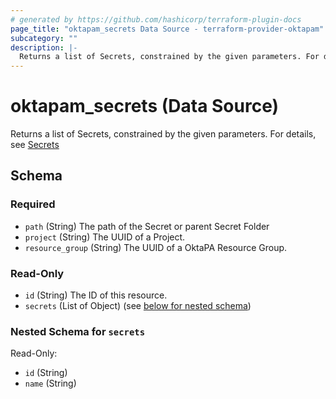 ```yaml
---
# generated by https://github.com/hashicorp/terraform-plugin-docs
page_title: "oktapam_secrets Data Source - terraform-provider-oktapam"
subcategory: ""
description: |-
  Returns a list of Secrets, constrained by the given parameters. For details, see Secrets https://help.okta.com/okta_help.htm?type=oie&id=ext-pam-secrets
---
```


# oktapam_secrets (Data Source)

Returns a list of Secrets, constrained by the given parameters. For details, see [Secrets](https://help.okta.com/okta_help.htm?type=oie&id=ext-pam-secrets)



<!-- schema generated by tfplugindocs -->
## Schema

### Required

- `path` (String) The path of the Secret or parent Secret Folder
- `project` (String) The UUID of a Project.
- `resource_group` (String) The UUID of a OktaPA Resource Group.

### Read-Only

- `id` (String) The ID of this resource.
- `secrets` (List of Object) (see [below for nested schema](#nestedatt--secrets))

<a id="nestedatt--secrets"></a>
### Nested Schema for `secrets`

Read-Only:

- `id` (String)
- `name` (String)


